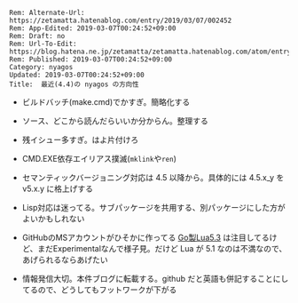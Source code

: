 ```header
Rem: Alternate-Url: https://zetamatta.hatenablog.com/entry/2019/03/07/002452
Rem: App-Edited: 2019-03-07T00:24:52+09:00
Rem: Draft: no
Rem: Url-To-Edit: https://blog.hatena.ne.jp/zetamatta/zetamatta.hatenablog.com/atom/entry/17680117126989130720
Rem: Published: 2019-03-07T00:24:52+09:00
Category: nyagos
Updated: 2019-03-07T00:24:52+09:00
Title:  最近(4.4)の nyagos の方向性
```
- ビルドバッチ(make.cmd)でかすぎ。簡略化する
- ソース、どこから読んだらいいか分からん。整理する
- 残イシュー多すぎ。はよ片付けろ
- CMD.EXE依存エイリアス撲滅(`mklink`や`ren`)

- セマンティックバージョニング対応は 4.5 以降から。具体的には 4.5.x_y を v5.x.y に格上げする

- Lisp対応は迷ってる。サブパッケージを共用する、別パッケージにした方がよいかもしれない

- GitHubのMSアカウントがひそかに作ってる [Go製Lua5.3](https://github.com/Azure/golua) は注目してるけど、まだExperimentalなんで様子見。だけど Lua が 5.1 なのは不満なので、あげられるならあげたい

- 情報発信大切。本件ブログに転載する。github だと英語も併記することにしてるので、どうしてもフットワークが下がる
